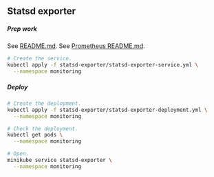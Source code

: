 ## Statsd exporter

##### Prep work

See [README.md](../README.md).
See [Prometheus README.md](../prometheus/README.md).

```bash
# Create the service.
kubectl apply -f statsd-exporter/statsd-exporter-service.yml \
  --namespace monitoring
```

##### Deploy

```bash
# Create the deployment.
kubectl apply -f statsd-exporter/statsd-exporter-deployment.yml \
  --namespace monitoring

# Check the deployment.
kubectl get pods \
  --namespace monitoring

# Open.
minikube service statsd-exporter \
  --namespace monitoring
```
